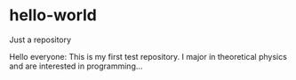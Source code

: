 # hello-world
Just a repository

Hello everyone:
  This is my first test repository. I major in theoretical physics and are interested in programming...
